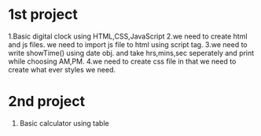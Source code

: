 # 1st project
1.Basic digital clock using HTML,CSS,JavaScript
2.we need to create html and js files. we need to import js file to html using script tag.
3.we need to write showTime() using date obj. and take hrs,mins,sec seperately and print while choosing AM,PM.
4.we need to create css file in that we need to create what ever styles we need. 
# 2nd project
1. Basic calculator using table 
